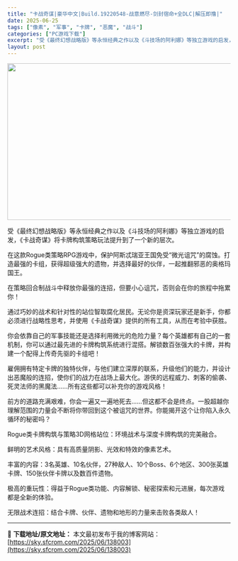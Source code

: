 ```yaml
---
title: "卡战奇谋|豪华中文|Build.19220548-战意燃尽-剑封宿命+全DLC|解压即撸|"
date: 2025-06-25
tags: ["像素", "军事", "卡牌", "恶魔", "战斗"]
categories: ["PC游戏下载"]
excerpt: "受《最终幻想战略版》等永恒经典之作以及《斗技场的阿利娜》等独立游戏的启发，《卡战奇谋》将卡牌构筑策略玩法提升到了一个新的层次。 在这款Rogue类策略RPG游戏中，保护阿斯忒瑞亚王国免受“微光诅咒”的腐蚀。打造最强的卡组，获得超级强大的遗物，并选择最好的伙伴，一起推翻邪恶的奥格玛国王。 在策略回合制&hellip;"
layout: post
---
```


<img class="aligncenter size-full wp-image-138004" src="https://sky.sfcrom.com/wp-content/uploads/2025/06/2025062508592696.webp" alt="" width="616" height="353" />

受《最终幻想战略版》等永恒经典之作以及《斗技场的阿利娜》等独立游戏的启发，《卡战奇谋》将卡牌构筑策略玩法提升到了一个新的层次。

在这款Rogue类策略RPG游戏中，保护阿斯忒瑞亚王国免受“微光诅咒”的腐蚀。打造最强的卡组，获得超级强大的遗物，并选择最好的伙伴，一起推翻邪恶的奥格玛国王。

在策略回合制战斗中释放你最强的连招，但要小心诅咒，否则会在你的旅程中拖累你！

通过巧妙的战术和针对性的站位智取腐化居民。无论你是资深玩家还是新手，你都必须进行战略性思考，并使用《卡战奇谋》提供的所有工具，从而在考验中获胜。

你会依靠自己的军事技能还是选择利用微光的危险力量？每个英雄都有自己的一套机制，你可以通过最先进的卡牌构筑系统进行混搭。解锁数百张强大的卡牌，并构建一个配得上传奇先驱的卡组吧！

雇佣拥有特定卡牌的独特伙伴，与他们建立深厚的联系，升级他们的能力，并设计出恶魔般的连招，使你们的战力在战场上最大化。游侠的远程威力、刺客的偷袭、死灵法师的黑魔法……所有这些都可以补充你的游戏风格！

前方的道路充满艰难，你会一遍又一遍地死去……但这都不会是终点。一股超越你理解范围的力量会不断将你带回到这个被诅咒的世界。你能揭开这个让你陷入永久循环的秘密吗？

Rogue类卡牌构筑与策略3D网格站位：环境战术与深度卡牌构筑的完美融合。

鲜明的艺术风格：具有高质量阴影、光效和特效的像素艺术。

丰富的内容：3名英雄、10名伙伴，27种敌人、10个Boss、6个地区、300张英雄卡牌、150张伙伴卡牌以及数百件遗物。

极高的重玩性：得益于Rogue类功能、内容解锁、秘密探索和元进展，每次游戏都是全新的体验。

无限战术连招：结合卡牌、伙伴、遗物和地形的力量来击败各类敌人！

---
📖 **下载地址/原文地址：** 本文最初发布于我的博客网站：[https://sky.sfcrom.com/2025/06/138003](https://sky.sfcrom.com/2025/06/138003)
